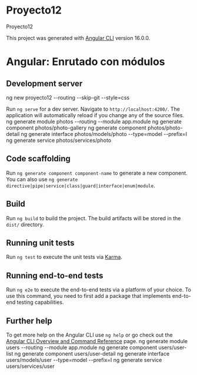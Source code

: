 # Proyecto12

 Proyecto12

This project was generated with [Angular CLI](https://github.com/angular/angular-cli) version 16.0.0.
# Angular: Enrutado con módulos 

## Development server
ng new proyecto12 --routing --skip-git --style=css

Run `ng serve` for a dev server. Navigate to `http://localhost:4200/`. The application will automatically reload if you change any of the source files.
ng generate module photos --routing --module app.module
ng generate component photos/photo-gallery
ng generate component photos/photo-detail
ng generate interface photos/models/photo --type=model --prefix=I
ng generate service photos/services/photo

## Code scaffolding

Run `ng generate component component-name` to generate a new component. You can also use `ng generate directive|pipe|service|class|guard|interface|enum|module`.

## Build

Run `ng build` to build the project. The build artifacts will be stored in the `dist/` directory.

## Running unit tests

Run `ng test` to execute the unit tests via [Karma](https://karma-runner.github.io).

## Running end-to-end tests

Run `ng e2e` to execute the end-to-end tests via a platform of your choice. To use this command, you need to first add a package that implements end-to-end testing capabilities.

## Further help

To get more help on the Angular CLI use `ng help` or go check out the [Angular CLI Overview and Command Reference](https://angular.io/cli) page.
ng generate module users --routing --module app.module
ng generate component users/user-list
ng generate component users/user-detail
ng generate interface users/models/user --type=model --prefix=I
ng generate service users/services/user